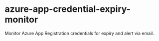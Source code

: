 # azure-app-credential-expiry-monitor
Monitor Azure App Registration credentials for expiry and alert via email.
